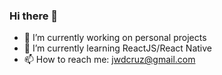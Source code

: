 ### Hi there 👋

- 🔭  I’m currently working on personal projects
- 🌱  I’m currently learning ReactJS/React Native
- 📫  How to reach me: jwdcruz@gmail.com
<!-- - 👯 I’m looking to collaborate on 
- 🤔 I’m looking for help with ...
- 💬 Ask me about ...
- 😄 Pronouns: ...
- ⚡ Fun fact: ...--> 
